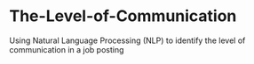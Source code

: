 # The-Level-of-Communication
Using Natural Language Processing (NLP) to identify the level of communication in a job posting
